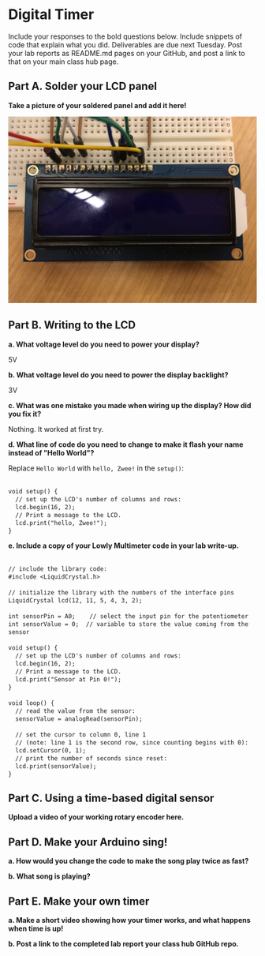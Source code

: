 # Digital Timer
 
Include your responses to the bold questions below. Include snippets of code that explain what you did. Deliverables are due next Tuesday. Post your lab reports as README.md pages on your GitHub, and post a link to that on your main class hub page.

## Part A. Solder your LCD panel

**Take a picture of your soldered panel and add it here!**

![Soldered LCD](/soldered_lcd.jpg)

## Part B. Writing to the LCD
 
**a. What voltage level do you need to power your display?**

5V

**b. What voltage level do you need to power the display backlight?**

3V
   
**c. What was one mistake you made when wiring up the display? How did you fix it?**

Nothing. It worked at first try.

**d. What line of code do you need to change to make it flash your name instead of "Hello World"?**

Replace `Hello World` with `hello, Zwee!` in the `setup()`:
<pre><code>
void setup() {
  // set up the LCD's number of columns and rows:
  lcd.begin(16, 2);
  // Print a message to the LCD.
  lcd.print("hello, Zwee!");
}
</code></pre>
 
**e. Include a copy of your Lowly Multimeter code in your lab write-up.**
<pre><code>
// include the library code:
#include &ltLiquidCrystal.h&gt

// initialize the library with the numbers of the interface pins
LiquidCrystal lcd(12, 11, 5, 4, 3, 2);

int sensorPin = A0;    // select the input pin for the potentiometer
int sensorValue = 0;  // variable to store the value coming from the sensor

void setup() {
  // set up the LCD's number of columns and rows:
  lcd.begin(16, 2);
  // Print a message to the LCD.
  lcd.print("Sensor at Pin 0!");
}

void loop() {
  // read the value from the sensor:
  sensorValue = analogRead(sensorPin);

  // set the cursor to column 0, line 1
  // (note: line 1 is the second row, since counting begins with 0):
  lcd.setCursor(0, 1);
  // print the number of seconds since reset:
  lcd.print(sensorValue);
}
</code></pre>

## Part C. Using a time-based digital sensor

**Upload a video of your working rotary encoder here.**


## Part D. Make your Arduino sing!

**a. How would you change the code to make the song play twice as fast?**
 
**b. What song is playing?**


## Part E. Make your own timer

**a. Make a short video showing how your timer works, and what happens when time is up!**

**b. Post a link to the completed lab report your class hub GitHub repo.**
